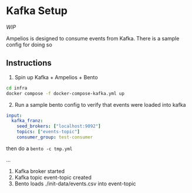 # Kafka Setup

_WIP_

Ampelios is designed to consume events from Kafka. There is a sample config for doing so

## Instructions

1. Spin up Kafka + Ampelios + Bento

```bash
cd infra
docker compose -f docker-compose-kafka.yml up
```

2. Run a sample bento config to verify that events were loaded into kafka

```yml
input:
  kafka_franz:
    seed_brokers: ["localhost:9092"]
    topics: ["events-topic"]
    consumer_group: test-consumer
```

then do a `bento -c tmp.yml`

...

1) Kafka broker started
1) Kafka topic event-topic created
1) Bento loads ./init-data/events.csv into event-topic
